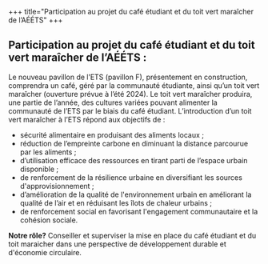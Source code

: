 +++
title="Participation au projet du café étudiant et du toit vert maraîcher de l’AÉÉTS"
+++

## Participation au projet du café étudiant et du toit vert maraîcher de l’AÉÉTS :

Le nouveau pavillon de l’ETS (pavillon F), présentement en construction, comprendra un café, géré par la communauté étudiante, ainsi qu’un toit vert maraîcher (ouverture prévue à l’été 2024). Le toit vert maraîcher produira, une partie de l’année, des cultures variées pouvant alimenter la communauté de l’ETS par le biais du café étudiant. L’introduction d’un toit vert maraîcher à l’ETS répond aux objectifs de : 
- sécurité alimentaire en produisant des aliments locaux ;  
- réduction de l’empreinte carbone en diminuant la distance parcourue par les aliments ;
- d’utilisation efficace des ressources en tirant parti de l’espace urbain  disponible ;
- de renforcement de la résilience urbaine en diversifiant les sources d'approvisionnement ; 
- d’amélioration de la qualité de l'environnement urbain en améliorant la qualité de l’air et en réduisant les îlots de chaleur urbains ;
- de renforcement social en favorisant l'engagement communautaire et la cohésion sociale.

 

**Notre rôle?** Conseiller et superviser la mise en place du café étudiant et du toit maraicher dans une perspective de développement durable et d'économie circulaire.